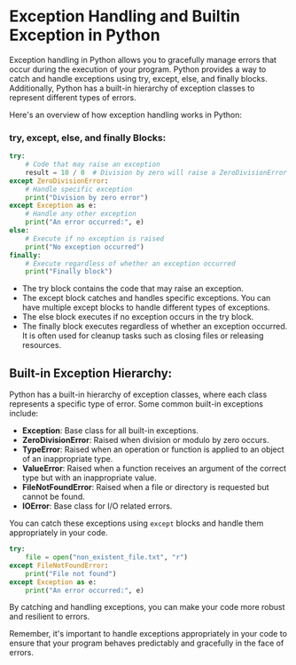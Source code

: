 # Exception Handling and Builtin Exception in Python

Exception handling in Python allows you to gracefully manage errors that occur during the execution of your program. Python provides a way to catch and handle exceptions using try, except, else, and finally blocks. Additionally, Python has a built-in hierarchy of exception classes to represent different types of errors.

Here's an overview of how exception handling works in Python:

### try, except, else, and finally Blocks:

```python
try:
    # Code that may raise an exception
    result = 10 / 0  # Division by zero will raise a ZeroDivisionError
except ZeroDivisionError:
    # Handle specific exception
    print("Division by zero error")
except Exception as e:
    # Handle any other exception
    print("An error occurred:", e)
else:
    # Execute if no exception is raised
    print("No exception occurred")
finally:
    # Execute regardless of whether an exception occurred
    print("Finally block")
```

- The try block contains the code that may raise an exception.
- The except block catches and handles specific exceptions. You can have multiple except blocks to handle different types of exceptions.
- The else block executes if no exception occurs in the try block.
- The finally block executes regardless of whether an exception occurred. It is often used for cleanup tasks such as closing files or releasing resources.


## Built-in Exception Hierarchy:
Python has a built-in hierarchy of exception classes, where each class represents a specific type of error. Some common built-in exceptions include:

- **Exception**: Base class for all built-in exceptions.
- **ZeroDivisionError**: Raised when division or modulo by zero occurs.
- **TypeError**: Raised when an operation or function is applied to an object of an inappropriate type.
- **ValueError**: Raised when a function receives an argument of the correct type but with an inappropriate value.
- **FileNotFoundError**: Raised when a file or directory is requested but cannot be found.
- **IOError**: Base class for I/O related errors.

You can catch these exceptions using `except` blocks and handle them appropriately in your code.

```python
try:
    file = open("non_existent_file.txt", "r")
except FileNotFoundError:
    print("File not found")
except Exception as e:
    print("An error occurred:", e)
```

By catching and handling exceptions, you can make your code more robust and resilient to errors.

Remember, it's important to handle exceptions appropriately in your code to ensure that your program behaves predictably and gracefully in the face of errors.






